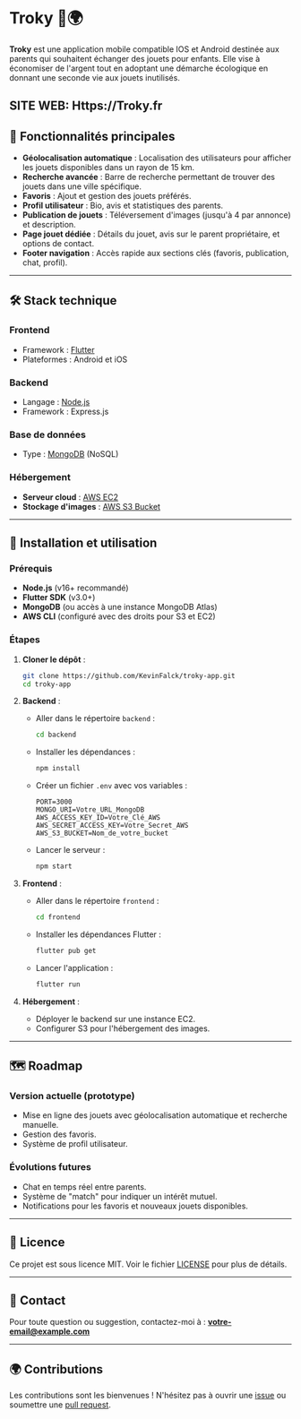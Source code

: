 # Troky 🎲🌍

**Troky** est une application mobile compatible IOS et Android destinée aux parents qui souhaitent échanger des jouets pour enfants. Elle vise à économiser de l'argent tout en adoptant une démarche écologique en donnant une seconde vie aux jouets inutilisés.

SITE WEB: Https://Troky.fr
---

## 🌟 Fonctionnalités principales

- **Géolocalisation automatique** : Localisation des utilisateurs pour afficher les jouets disponibles dans un rayon de 15 km.
- **Recherche avancée** : Barre de recherche permettant de trouver des jouets dans une ville spécifique.
- **Favoris** : Ajout et gestion des jouets préférés.
- **Profil utilisateur** : Bio, avis et statistiques des parents.
- **Publication de jouets** : Téléversement d'images (jusqu'à 4 par annonce) et description.
- **Page jouet dédiée** : Détails du jouet, avis sur le parent propriétaire, et options de contact.
- **Footer navigation** : Accès rapide aux sections clés (favoris, publication, chat, profil).

---

## 🛠️ Stack technique

### **Frontend**
- Framework : [Flutter](https://flutter.dev/)
- Plateformes : Android et iOS

### **Backend**
- Langage : [Node.js](https://nodejs.org/)
- Framework : Express.js

### **Base de données**
- Type : [MongoDB](https://www.mongodb.com/) (NoSQL)

### **Hébergement**
- **Serveur cloud** : [AWS EC2](https://aws.amazon.com/ec2/)
- **Stockage d'images** : [AWS S3 Bucket](https://aws.amazon.com/s3/)

---

## 🚀 Installation et utilisation

### Prérequis
- **Node.js** (v16+ recommandé)
- **Flutter SDK** (v3.0+)
- **MongoDB** (ou accès à une instance MongoDB Atlas)
- **AWS CLI** (configuré avec des droits pour S3 et EC2)

### Étapes

1. **Cloner le dépôt** :
   ```bash
   git clone https://github.com/KevinFalck/troky-app.git
   cd troky-app
   ```

2. **Backend** :
   - Aller dans le répertoire `backend` :
     ```bash
     cd backend
     ```
   - Installer les dépendances :
     ```bash
     npm install
     ```
   - Créer un fichier `.env` avec vos variables :
     ```env
     PORT=3000
     MONGO_URI=Votre_URL_MongoDB
     AWS_ACCESS_KEY_ID=Votre_Clé_AWS
     AWS_SECRET_ACCESS_KEY=Votre_Secret_AWS
     AWS_S3_BUCKET=Nom_de_votre_bucket
     ```
   - Lancer le serveur :
     ```bash
     npm start
     ```

3. **Frontend** :
   - Aller dans le répertoire `frontend` :
     ```bash
     cd frontend
     ```
   - Installer les dépendances Flutter :
     ```bash
     flutter pub get
     ```
   - Lancer l'application :
     ```bash
     flutter run
     ```

4. **Hébergement** :
   - Déployer le backend sur une instance EC2.
   - Configurer S3 pour l'hébergement des images.

---

## 🗺️ Roadmap

### Version actuelle (prototype)
- Mise en ligne des jouets avec géolocalisation automatique et recherche manuelle.
- Gestion des favoris.
- Système de profil utilisateur.

### Évolutions futures
- Chat en temps réel entre parents.
- Système de "match" pour indiquer un intérêt mutuel.
- Notifications pour les favoris et nouveaux jouets disponibles.

---

## 📄 Licence

Ce projet est sous licence MIT. Voir le fichier [LICENSE](./LICENSE) pour plus de détails.

---

## 📧 Contact

Pour toute question ou suggestion, contactez-moi à : **votre-email@example.com**

---

## 🌍 Contributions

Les contributions sont les bienvenues ! N'hésitez pas à ouvrir une [issue](https://github.com/votre-utilisateur/trocjouets/issues) ou soumettre une [pull request](https://github.com/votre-utilisateur/trocjouets/pulls).
